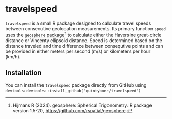# travelspeed

`travelspeed` is a small R package designed to calculate travel speeds between consecutive geolocation measurements. Its primary function `speed` uses the [`geosphere` package](https://github.com/rspatial/geosphere)[^1] to calculate either the Haversine great-circle distance or Vincenty ellipsoid distance. Speed is determined based on the distance traveled and time difference between consequtive points and can be provided in either meters per second (m/s) or kilometers per hour (km/h).

[^1]: Hijmans R (2024). geosphere: Spherical Trigonometry. R package version 1.5-20, <https://github.com/rspatial/geosphere>.

## Installation

You can install the `travelspeed` package directly from GitHub using `devtools`:
`devtools::install_github("quintyboer/travelspeed")`
